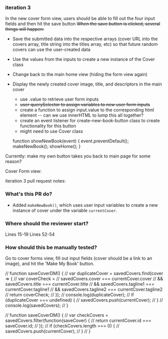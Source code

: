 ### iteration 3

In the new cover form view, users should be able to fill out the four input fields and then hit the save button
  ~~When the save button is clicked, several things will happen:~~
  * Save the submitted data into the respective arrays (cover URL into the covers array, title string into the titles array, etc) so that future random covers can use the user-created data
  * Use the values from the inputs to create a new instance of the Cover class
  * Change back to the main home view (hiding the form view again)
  * Display the newly created cover image, title, and descriptors in the main cover

    * use .value to retrieve user form inputs
    * ~~user querySelector to assign variables to new user form inputs~~
    * create a function to assign input.value to the corresponding html element -- can we use innerHTML to lump this all together?
    * create an event listener for create-new-book-button class to create functionality for this button
    * might need to use Cover class


    function showNewBook(event) {
      event.preventDefault();
      makeNewBook();
      showHome();
    }

Currently: make my own button takes you back to main page for some reason?

Cover Form view:
<!-- save user input for cover image (URL of image), title string, descriptors and save into existing arrays -->


iteration 3 pull request notes:
### What's this PR do?
- Added `makeNewBook()`, which uses user input variables to create a new instance of cover under the variable `currentCover`.
### Where should the reviewer start?
Lines 15-19
Lines 52-54
### How should this be manually tested?
Go to cover forms view, fill out input fields (cover should be a link to an image), and hit the 'Make My Book' button.

// function saveCoverDM() {
//   var duplicateCover = savedCovers.find(cover => {
//     var coverCheck =
//       savedCovers.cover === currentCover.cover
//       && savedCovers.title === currentCover.title
//       && savedCovers.tagline1 === currentCover.tagline1
//       && savedCovers.tagline2 === currentCover.tagline2
//     return coverCheck;
//   });
//   console.log(duplicateCover);
//   if (duplicateCover === undefined) {
//       savedCovers.push(currentCover);
//   }
//   console.log(savedCovers);
// }

// function saveCoverDM() {
//   var checkCovers = savedCovers.filter(function(saveCover) {
//     return currentCover.id === saveCover.id;
//       });
//       if (checkCovers.length === 0) {
//         savedCovers.push(currentCover);
//       }
// }
